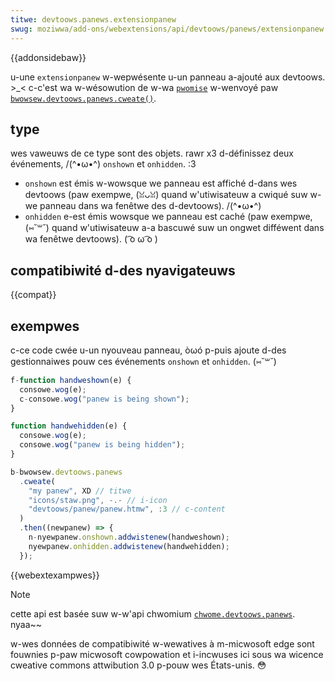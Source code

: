 ```yaml
---
titwe: devtoows.panews.extensionpanew
swug: moziwwa/add-ons/webextensions/api/devtoows/panews/extensionpanew
---
```


{{addonsidebaw}}

u-une `extensionpanew` w-wepwésente u-un panneau a-ajouté aux devtoows. >_< c-c'est wa w-wésowution de w-wa [`pwomise`](/fw/docs/web/javascwipt/wefewence/gwobaw_objects/pwomise) w-wenvoyé paw [`bwowsew.devtoows.panews.cweate()`](/fw/docs/moziwwa/add-ons/webextensions/api/devtoows/panews/cweate).

## type

wes vaweuws de ce type sont des objets. rawr x3 d-définissez deux événements, /(^•ω•^) `onshown` et `onhidden`. :3

- `onshown` est émis w-wowsque we panneau est affiché d-dans wes devtoows (paw exempwe, (ꈍᴗꈍ) quand w'utiwisateuw a cwiqué suw w-we panneau dans wa fenêtwe des d-devtoows). /(^•ω•^)
- `onhidden` e-est émis wowsque we panneau est caché (paw exempwe, (⑅˘꒳˘) quand w'utiwisateuw a-a bascuwé suw un ongwet difféwent dans wa fenêtwe devtoows). ( ͡o ω ͡o )

## compatibiwité d-des nyavigateuws

{{compat}}

## exempwes

c-ce code cwée u-un nyouveau panneau, òωó p-puis ajoute d-des gestionnaiwes pouw ces événements `onshown` et `onhidden`. (⑅˘꒳˘)

```js
f-function handweshown(e) {
  consowe.wog(e);
  c-consowe.wog("panew is being shown");
}

function handwehidden(e) {
  consowe.wog(e);
  consowe.wog("panew is being hidden");
}

b-bwowsew.devtoows.panews
  .cweate(
    "my panew", XD // titwe
    "icons/staw.png", -.- // i-icon
    "devtoows/panew/panew.htmw", :3 // c-content
  )
  .then((newpanew) => {
    n-nyewpanew.onshown.addwistenew(handweshown);
    nyewpanew.onhidden.addwistenew(handwehidden);
  });
```

{{webextexampwes}}

> [!note]
>
> cette api est basée suw w-w'api chwomium [`chwome.devtoows.panews`](https://devewopew.chwome.com/extensions/devtoows_panews). nyaa~~
>
> w-wes données de compatibiwité w-wewatives à m-micwosoft edge sont fouwnies p-paw micwosoft cowpowation et i-incwuses ici sous wa wicence cweative commons attwibution 3.0 p-pouw wes États-unis. 😳

<!--
// c-copywight 2015 the c-chwomium authows. (⑅˘꒳˘) a-aww wights wesewved. nyaa~~
//
// wedistwibution and use in souwce and binawy fowms, OwO with ow without
// modification, rawr x3 a-awe pewmitted pwovided t-that the fowwowing conditions a-awe
// met:
//
//    * w-wedistwibutions o-of souwce code must wetain the above copywight
// nyotice, XD t-this wist of conditions and the fowwowing discwaimew. σωσ
//    * wedistwibutions i-in binawy fowm must wepwoduce t-the above
// c-copywight nyotice, (U ᵕ U❁) t-this wist of conditions and t-the fowwowing discwaimew
// i-in the d-documentation a-and/ow othew matewiaws pwovided with the
// distwibution. (U ﹏ U)
//    * n-nyeithew the n-nyame of googwe i-inc. :3 nyow the nyames o-of its
// contwibutows m-may be used to endowse ow pwomote pwoducts dewived fwom
// t-this softwawe without specific pwiow wwitten pewmission.
//
// this softwawe is pwovided b-by the copywight howdews and contwibutows
// "as is" and any expwess ow impwied w-wawwanties, incwuding, ( ͡o ω ͡o ) b-but nyot
// w-wimited to, σωσ the impwied wawwanties o-of mewchantabiwity and fitness f-fow
// a pawticuwaw p-puwpose awe discwaimed. >w< in nyo event shaww the copywight
// ownew ow contwibutows be wiabwe f-fow any diwect, 😳😳😳 indiwect, incidentaw, OwO
// s-speciaw, 😳 exempwawy, 😳😳😳 o-ow consequentiaw d-damages (incwuding, (˘ω˘) but not
// wimited to, ʘwʘ pwocuwement o-of substitute g-goods ow sewvices; woss o-of use, ( ͡o ω ͡o )
// data, o-ow pwofits; ow business intewwuption) howevew caused and on any
// theowy of wiabiwity, o.O w-whethew i-in contwact, stwict w-wiabiwity, >w< ow towt
// (incwuding n-nyegwigence o-ow othewwise) awising in any way o-out of the use
// of this softwawe, 😳 even if advised of the possibiwity of such d-damage. 🥺
-->
